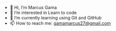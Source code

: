 - 👋 Hi, I’m Marcus Gama
- 👀 I’m interested in Learn to code
- 🌱 I’m currently learning using Git and GitHub
- 📫 How to reach me: gamamarcus27@gmail.com 
<!---
vgsmarcus/vgsmarcus is a ✨ special ✨ repository because its `README.md` (this file) appears on your GitHub profile.
You can click the Preview link to take a look at your changes.
--->
